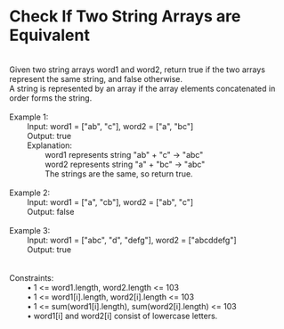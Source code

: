 <h1>Check If Two String Arrays are Equivalent</h1>
<p>
<br>
Given two string arrays word1 and word2, return true if the two arrays represent the same string, and false otherwise.<br>
A string is represented by an array if the array elements concatenated in order forms the string.<br>
<br>
Example 1:<br>
&emsp; &emsp;Input: word1 = ["ab", "c"], word2 = ["a", "bc"]<br>
&emsp; &emsp;Output: true<br>
&emsp; &emsp;Explanation:<br>
&emsp; &emsp;&emsp; &emsp;word1 represents string "ab" + "c" -> "abc"<br>
&emsp; &emsp;&emsp; &emsp;word2 represents string "a" + "bc" -> "abc"<br>
&emsp; &emsp;&emsp; &emsp;The strings are the same, so return true.<br>
<br>
Example 2:<br>
&emsp; &emsp;Input: word1 = ["a", "cb"], word2 = ["ab", "c"]<br>
&emsp; &emsp;Output: false<br>
<br>
Example 3:<br>
&emsp; &emsp;Input: word1  = ["abc", "d", "defg"], word2 = ["abcddefg"]<br>
&emsp; &emsp;Output: true<br>
<br>
<br>
Constraints:<br>
&emsp; &emsp;•	1 <= word1.length, word2.length <= 103<br>
&emsp; &emsp;•	1 <= word1[i].length, word2[i].length <= 103<br>
&emsp; &emsp;•	1 <= sum(word1[i].length), sum(word2[i].length) <= 103<br>
&emsp; &emsp;•	word1[i] and word2[i] consist of lowercase letters.<br>
<br>
</p>
